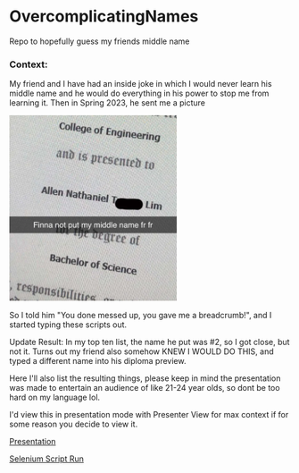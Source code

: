 # OvercomplicatingNames

Repo to hopefully guess my friends middle name

### Context:

My friend and I have had an inside joke in which I would never learn his middle name and he would do everything in his power to stop me from learning it. Then in Spring 2023, he sent me a picture

<img src="image-generation-client/src/app/allen-screenshot.png" width="300">

So I told him "You done messed up, you gave me a breadcrumb!", and I started typing these scripts out.

Update Result: In my top ten list, the name he put was #2, so I got close, but not it. Turns out my friend also somehow KNEW I WOULD DO THIS, and typed a different name into his diploma preview.

Here I'll also list the resulting things, please keep in mind the presentation was made to entertain an audience of like 21-24 year olds, so dont be too hard on my language lol.

I'd view this in presentation mode with Presenter View for max context if for some reason you decide to view it.

[Presentation](https://docs.google.com/presentation/d/1PfUnKT2nUD-XX1da70M4cepH4l5bzYRxNbNDa0rvc7w/edit?usp=sharing)

[Selenium Script Run](https://youtu.be/4K4YVkAV1Fo?si=1c7McHHyaXm-RPP5)
